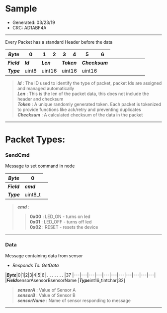 # Sample
* Generated: 03/23/19<br/>
* CRC: AD1ABF4A

-----

Every Packet has a standard Header before the data

|***Byte***|0|1|2|3|4|5|6|
|---|---|---|---|---|---|---|---|
|***Field***<td colspan='1'>***Id***<td colspan='2'>***Len***<td colspan='2'>***Token***<td colspan='2'>***Checksum***
|***Type***<td colspan='1'>uint8<td colspan='2'>uint16<td colspan='2'>uint16<td colspan='2'>uint16

>***Id*** : The ID used to identify the type of packet, packet Ids are assigned and managed automatically<br/>
>***Len*** : This is the len of the packet data, this does not include the header and checksum<br/>
>***Token*** : A unique randomly generated token. Each packet is tokenized to provide functions like ack/retry and preventing duplicates <br/>
>***Checksum*** : A calculated checksum of the data in the packet
----
# Packet Types:


### SendCmd
Message to set command in node

|***Byte***|0|
|---|---|
|***Field***<td colspan='1'>***cmd***
|***Type***<td colspan='1'>uint8_t


>***cmd*** : <br/>
>> **0x00** : LED_ON - turns on led<br/>
>> **0x01** : LED_OFF - turns off led<br/>
>> **0x02** : RESET - resets the device<br/>
>

------



### Data
Message containing data from sensor

* *Responds To: GetData*

|***Byte***|0|1|2|3|4|5|6| . . . . . . . |37
|---|---|---|---|---|---|---|---|---|---|---|
|***Field***<td colspan='2'>sensorA<td colspan='4'>sensorB<td colspan='4'>sensorName
|***Type***<td colspan='2'>int16_t<td colspan='4'>int<td colspan='4'>char[32]


>***sensorA*** : Value of Sensor A<br/>
>***sensorB*** : Value of Sensor B<br/>
>***sensorName*** : Name of sensor responding to message <br/>

------


